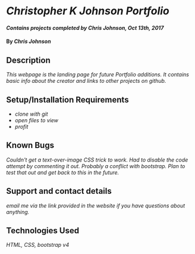 # _Christopher K Johnson Portfolio_

#### _Contains projects completed by Chris Johnson, Oct 13th, 2017_

#### By _**Chris Johnson**_

## Description

_This webpage is the landing page for future Portfolio additions. It contains basic info about the creator and links to other projects on github._

## Setup/Installation Requirements

* _clone with git_
* _open files to view_
* _profit_

## Known Bugs

_Couldn't get a text-over-image CSS trick to work. Had to disable the code attempt by commenting it out. Probably a conflict with bootstrap. Plan to test that out and get back to this in the future._

## Support and contact details

_email me via the link provided in the website if you have questions about anything._

## Technologies Used

_HTML, CSS, bootstrap v4_
